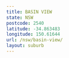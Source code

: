 ```yaml
---
title: BASIN VIEW
state: NSW
postcode: 2540
latitude: -34.863483
longitude: 150.61644
url: /nsw/basin-view/
layout: suburb
---
```

